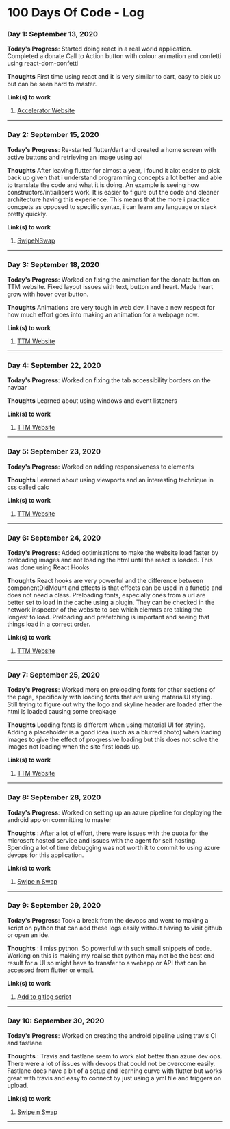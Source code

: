 # 100 Days Of Code - Log

### Day 1: September 13, 2020

**Today's Progress**: Started doing react in a real world application. Completed a donate Call to Action button with colour animation and confetti using react-dom-confetti

**Thoughts** First time using react and it is very similar to dart, easy to pick up but can be seen hard to master.

**Link(s) to work**
1. [Accelerator Website](https://github.com/Toronto-Tech-Mentoring/TTM-Gatsby/tree/rk/donate_btn)
***

### Day 2: September 15, 2020

**Today's Progress**: Re-started flutter/dart and created a home screen with active buttons and retrieving an image using api

**Thoughts** After leaving flutter for almost a year, i found it alot easier to pick back up given that i understand programming concepts a lot better and able to translate the code and what it is doing. An example is seeing how constructors/intiailisers work. It is easier to figure out the code and cleaner architecture having this experience. This means that the more i practice concpets as opposed to specific syntax, i can learn any language or stack pretty quickly.

**Link(s) to work**
1. [SwipeNSwap](https://github.com/rishFilet/swipe_n_swap.git)
***

### Day 3: September 18, 2020

**Today's Progress**: Worked on fixing the animation for the donate button on TTM website. Fixed layout issues with text, button and heart. Made heart grow with hover over button.

**Thoughts** Animations are very tough in web dev. I have a new respect for how much effort goes into making an animation for a webpage now.

**Link(s) to work**
1. [TTM Website](https://github.com/Toronto-Tech-Mentoring/TTM-Gatsby)
***

### Day 4: September 22, 2020

**Today's Progress**: Worked on fixing the tab accessibility borders on the navbar

**Thoughts** Learned about using windows and event listeners

**Link(s) to work**
1. [TTM Website](https://github.com/Toronto-Tech-Mentoring/TTM-Gatsby/tree/rishfilet/accessibilty_buttons)
***

### Day 5: September 23, 2020

**Today's Progress**: Worked on adding responsiveness to elements 

**Thoughts** Learned about using viewports and an interesting technique in css called calc

**Link(s) to work**
1. [TTM Website](https://github.com/Toronto-Tech-Mentoring/TTM-Gatsby/tree/rishfilet/accessibilty_buttons)
***

### Day 6: September 24, 2020

**Today's Progress**: Added optimisations to make the website load faster by preloading images and not loading the html until the react is loaded. This was done using React Hooks

**Thoughts** React hooks are very powerful and the difference between componentDidMount and effects is that effects can be used in a functio and does not need a class. Preloading fonts, especially ones from a url are better set to load in the cache using a plugin. They can be checked in the network inspector of the website to see which elemnts are taking the longest to load. Preloading and prefetching is important and seeing that things load in a correct order.

**Link(s) to work**
1. [TTM Website](https://github.com/Toronto-Tech-Mentoring/TTM-Gatsby/tree/1/rishfilet/loading_elements_bug)
***

### Day 7: September 25, 2020

**Today's Progress**: Worked more on preloading fonts for other sections of the page, specifically with loading fonts that are using materialUI styling. Still trying to figure out why the logo and skyline header are loaded after the html is loaded causing some breakage 

**Thoughts** Loading fonts is different when using material UI for styling. Adding a placeholder is a good idea (such as a blurred photo) when loading images to give the effect of progressive loading but this does not solve the images not loading when the site first loads up.

**Link(s) to work**
1. [TTM Website](https://github.com/Toronto-Tech-Mentoring/TTM-Gatsby/tree/rishfilet/preloading_images_fonts)
***

### Day 8: September 28, 2020

**Today's Progress**: Worked on setting up an azure pipeline for deploying the android app on committing to master

**Thoughts** : After a lot of effort, there were issues with the quota for the microsoft hosted service and issues with the agent for self hosting. Spending a lot of time debugging was not worth it to commit to using azure devops for this application.

**Link(s) to work**
1. [Swipe n Swap](https://github.com/rishFilet/swipe_n_swap/tree/rishfilet/setup_CI_Android)
***

### Day 9: September 29, 2020

**Today's Progress**: Took a break from the devops and went to making a script on python that can add these logs easily without having to visit github or open an ide.

**Thoughts** : I miss python. So powerful with such small snippets of code. Working on this is making my realise that python may not be the best end result for a UI so might have to transfer to a webapp or API that can be accessed from flutter or email.

**Link(s) to work**
1. [Add to gitlog script](https://github.com/rishFilet/add-to-gitlog)
***
### Day 10: September 30, 2020

**Today's Progress**: Worked on creating the android pipeline using travis CI and fastlane

**Thoughts** : Travis and fastlane seem to work alot better than azure dev ops. There were a lot of issues with devops that could not be overcome easily. Fastlane does have a bit of a setup and learning curve with flutter but works great with travis and easy to connect by just using a yml file and triggers on upload.

**Link(s) to work**
1. [Swipe n Swap](https://github.com/rishFilet/swipe_n_swap/tree/rishfilet/travis_firebase_distribute)
***
